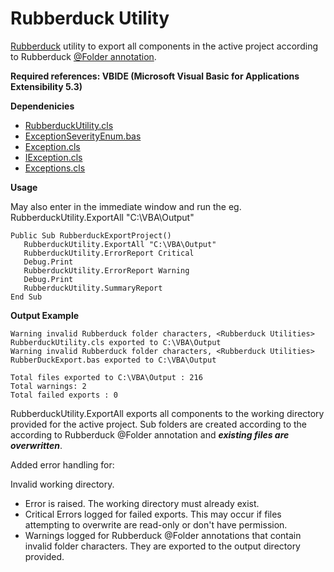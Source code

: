 # Rubberduck Utility
[Rubberduck](https://rubberduckvba.com/) utility to export all components in the active project according to Rubberduck [@Folder annotation](https://github.com/rubberduck-vba/Rubberduck/wiki/Using-@Folder-Annotations). 

**Required references: VBIDE (Microsoft Visual Basic for Applications Extensibility 5.3)**

**Dependenicies**
  - [RubberduckUtility.cls](https://github.com/MarkJohnstoneGitHub/RubberduckUtility/blob/main/RubberduckUtility/RubberduckUtility.cls)
  - [ExceptionSeverityEnum.bas](https://github.com/MarkJohnstoneGitHub/RubberduckUtility/blob/main/RubberduckUtility/VBACorLib/ExceptionHandling/ExceptionSeverityEnum.bas)
  - [Exception.cls](https://github.com/MarkJohnstoneGitHub/RubberduckUtility/blob/main/RubberduckUtility/VBACorLib/ExceptionHandling/Exception.cls)
  - [IException.cls](https://github.com/MarkJohnstoneGitHub/RubberduckUtility/blob/main/RubberduckUtility/VBACorLib/ExceptionHandling/IException.cls)
  - [Exceptions.cls](https://github.com/MarkJohnstoneGitHub/RubberduckUtility/blob/main/RubberduckUtility/VBACorLib/ExceptionHandling/Exceptions.cls)

**Usage**

May also enter in the immediate window and run the eg. RubberduckUtility.ExportAll "C:\VBA\Output"

 ```
Public Sub RubberduckExportProject()
    RubberduckUtility.ExportAll "C:\VBA\Output"
    RubberduckUtility.ErrorReport Critical
    Debug.Print
    RubberduckUtility.ErrorReport Warning
    Debug.Print
    RubberduckUtility.SummaryReport
End Sub
 ```

**Output Example**
 ```
Warning invalid Rubberduck folder characters, <Rubberduck Utilities> RubberduckUtility.cls exported to C:\VBA\Output
Warning invalid Rubberduck folder characters, <Rubberduck Utilities> RubberDuckExport.bas exported to C:\VBA\Output

Total files exported to C:\VBA\Output : 216
Total warnings: 2
Total failed exports : 0
 ```

RubberduckUtility.ExportAll exports all components to the working directory provided for the active project. Sub folders are created according to the according to Rubberduck @Folder annotation and ***existing files are overwritten***.

Added error handling for: 

Invalid working directory.  
  - Error is raised.  The working directory must already exist.
  - Critical Errors logged for failed exports. This may occur if files attempting to overwrite are read-only or don't have permission.
  - Warnings logged for Rubberduck @Folder annotations that contain invalid folder characters. They are exported to the output directory provided.


